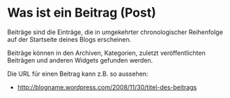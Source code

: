 # Was ist ein Beitrag (Post)

Beiträge sind die Einträge, die in umgekehrter chronologischer Reihenfolge auf der Startseite deines Blogs erscheinen.

Beiträge können in den Archiven, Kategorien, zuletzt veröffentlichten Beiträgen und anderen Widgets gefunden werden.

Die URL für einen Beitrag kann z.B. so aussehen:

  * http://blogname.wordpress.com/2008/11/30/titel-des-beitrags
